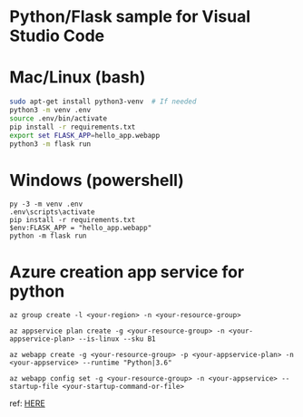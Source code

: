 # Python/Flask sample for Visual Studio Code

# Mac/Linux (bash)

```bash
sudo apt-get install python3-venv  # If needed
python3 -m venv .env
source .env/bin/activate
pip install -r requirements.txt
export set FLASK_APP=hello_app.webapp
python3 -m flask run
```


# Windows (powershell)

```
py -3 -m venv .env
.env\scripts\activate
pip install -r requirements.txt
$env:FLASK_APP = "hello_app.webapp"
python -m flask run
```



# Azure creation app service for python

```
az group create -l <your-region> -n <your-resource-group>
```

```
az appservice plan create -g <your-resource-group> -n <your-appservice-plan> --is-linux --sku B1
```


```
az webapp create -g <your-resource-group> -p <your-appservice-plan> -n <your-appservice> --runtime "Python|3.6"
```

```
az webapp config set -g <your-resource-group> -n <your-appservice> --startup-file <your-startup-command-or-file>
```

ref: [HERE](https://docs.microsoft.com/en-us/azure/devops/pipelines/ecosystems/python-webapp?toc=%2Fazure%2Fpython%2Ftoc.json&bc=%2Fazure%2Fpython%2Fbreadcrumb%2Ftoc.json&view=azure-devops)

